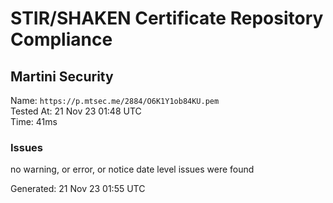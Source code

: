 # STIR/SHAKEN Certificate Repository Compliance

## Martini Security

Name: `https://p.mtsec.me/2884/O6K1Y1ob84KU.pem`\
Tested At: 21 Nov 23 01:48 UTC\
Time: 41ms

### Issues

no warning, or error, or notice date level issues were found

Generated: 21 Nov 23 01:55 UTC